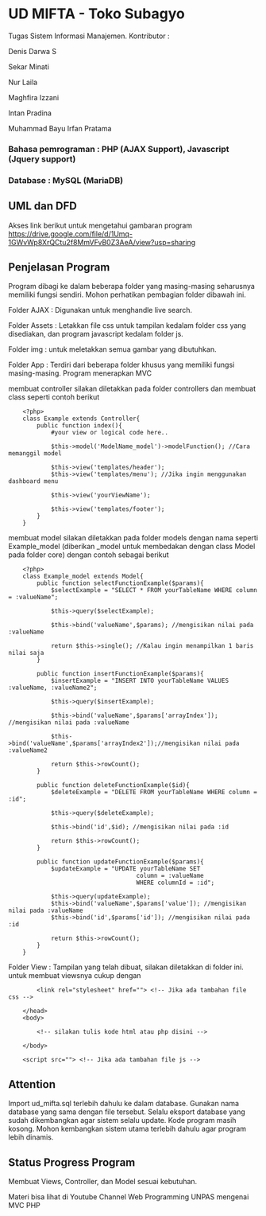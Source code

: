 # UD MIFTA - Toko Subagyo

Tugas Sistem Informasi Manajemen.
Kontributor : 

Denis Darwa S

Sekar Minati

Nur Laila

Maghfira Izzani

Intan Pradina

Muhammad Bayu Irfan Pratama

### Bahasa pemrograman : PHP (AJAX Support), Javascript (Jquery support)

### Database : MySQL (MariaDB)

## UML dan DFD
Akses link berikut untuk mengetahui gambaran program
	https://drive.google.com/file/d/1Umq-1GWvWp8XrQCtu2f8MmVFvB0Z3AeA/view?usp=sharing

## Penjelasan Program
Program dibagi ke dalam beberapa folder yang masing-masing seharusnya memiliki fungsi sendiri. Mohon perhatikan pembagian folder dibawah ini.

Folder AJAX : Digunakan untuk menghandle live search. 

Folder Assets : Letakkan file css untuk tampilan kedalam folder css yang disediakan, dan program javascript kedalam folder js. 

Folder img : untuk meletakkan semua gambar yang dibutuhkan.

Folder App : Terdiri dari beberapa folder khusus yang memiliki fungsi masing-masing. Program menerapkan MVC
	
membuat controller silakan diletakkan pada folder controllers dan membuat class seperti contoh berikut
	
		<?php>
		class Example extends Controller{
			public function index(){
				#your view or logical code here..
				
				$this->model('ModelName_model')->modelFunction(); //Cara memanggil model
				
				$this->view('templates/header');
				$this->view('templates/menu'); //Jika ingin menggunakan dashboard menu
				
				$this->view('yourViewName');
				
				$this->view('templates/footer');
			}
		}
	
membuat model silakan diletakkan pada folder models dengan nama seperti Example_model (diberikan _model untuk membedakan dengan class Model pada folder core) dengan contoh sebagai berikut

		<?php>
		class Example_model extends Model{
			public function selectFunctionExample($params){
				$selectExample = "SELECT * FROM yourTableName WHERE column = :valueName";
				
				$this->query($selectExample);
				
				$this->bind('valueName',$params); //mengisikan nilai pada :valueName
				
				return $this->single(); //Kalau ingin menampilkan 1 baris nilai saja
			}

			public function insertFunctionExample($params){
				$insertExample = "INSERT INTO yourTableName VALUES :valueName, :valueName2";
				
				$this->query($insertExample);
				
				$this->bind('valueName',$params['arrayIndex']); //mengisikan nilai pada :valueName
				
				$this->bind('valueName',$params['arrayIndex2']);//mengisikan nilai pada :valueName2

				return $this->rowCount();
			}

			public function deleteFunctionExample($id){
				$deleteExample = "DELETE FROM yourTableName WHERE column = :id";
				
				$this->query($deleteExample);
				
				$this->bind('id',$id); //mengisikan nilai pada :id

				return $this->rowCount();
			}

			public function updateFunctionExample($params){
				$updateExample = "UPDATE yourTableName SET 
										column = :valueName
										WHERE columnId = :id";
				
				$this->query(updateExample);
				$this->bind('valueName',$params['value']); //mengisikan nilai pada :valueName
				$this->bind('id',$params['id']); //mengisikan nilai pada :id

				return $this->rowCount();
			}
		}

Folder View : Tampilan yang telah dibuat, silakan diletakkan di folder ini.
untuk membuat viewsnya cukup dengan
		
		
			<link rel="stylesheet" href=""> <!-- Jika ada tambahan file css -->
		
		</head>
		<body>
		
			<!-- silakan tulis kode html atau php disini -->
		
		</body>
		
		<script src=""> <!-- Jika ada tambahan file js -->

## Attention
Import ud_mifta.sql terlebih dahulu ke dalam database. Gunakan nama database yang sama dengan file tersebut. Selalu eksport database yang sudah dikembangkan agar sistem selalu update.
Kode program masih kosong. Mohon kembangkan sistem utama terlebih dahulu agar program lebih dinamis.

## Status Progress Program
Membuat Views, Controller, dan Model sesuai kebutuhan.

Materi bisa lihat di Youtube Channel Web Programming UNPAS mengenai MVC PHP
